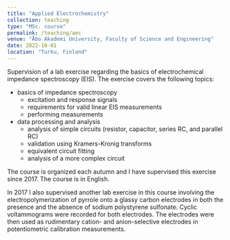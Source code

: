 ```yaml
---
title: "Applied Electrochemistry"
collection: teaching
type: "MSc. course"
permalink: /teaching/aec
venue: "Åbo Akademi University, Faculty of Science and Engineering"
date: 2022-10-01
location: "Turku, Finland"
---
```


Supervision of a lab exercise regarding the basics of electrochemical impedance spectroscopy (EIS). The exercise covers the following topics:

- basics of impedance spectroscopy
	- excitation and response signals
	- requirements for valid linear EIS measurements
	- performing measurements
- data processing and analysis
	- analysis of simple circuits (resistor, capacitor, series RC, and parallel RC)
	- validation using Kramers-Kronig transforms
	- equivalent circuit fitting
	- analysis of a more complex circuit

The course is organized each autumn and I have supervised this exercise since 2017. The course is in English.

In 2017 I also supervised another lab exercise in this course involving the electropolymerization of pyrrole onto a glassy carbon electrodes in both the presence and the absence of sodium polystyrene sulfonate. Cyclic voltammograms were recorded for both electrodes. The electrodes were then used as rudimentary cation- and anion-selective electrodes in potentiometric calibration measurements.
